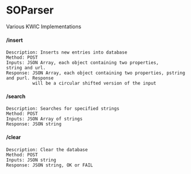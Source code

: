 # SOParser
Various KWIC Implementations

#### /insert
	Description: Inserts new entries into database
	Method: POST
	Inputs: JSON Array, each object containing two properties, 
	string and url.
	Response: JSON Array, each object containing two properties, pstring and purl. Response 
	          will be a circular shifted version of the input

#### /search
	Description: Searches for specified strings
	Method: POST
	Inputs: JSON Array of strings
	Response: JSON string
	
#### /clear
	Description: Clear the database
	Method: POST
	Inputs: JSON string 
	Response: JSON string, OK or FAIL
